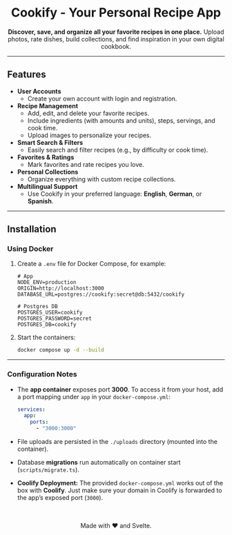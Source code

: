 <div style="text-align: center;">

# Cookify - Your Personal Recipe App

**Discover, save, and organize all your favorite recipes in one place.**
Upload photos, rate dishes, build collections, and find inspiration in your own digital cookbook.

</div>

---

## Features

- **User Accounts**
    - Create your own account with login and registration.
- **Recipe Management**
    - Add, edit, and delete your favorite recipes.
    - Include ingredients (with amounts and units), steps, servings, and cook time.
    - Upload images to personalize your recipes.
- **Smart Search & Filters**
    - Easily search and filter recipes (e.g., by difficulty or cook time).
- **Favorites & Ratings**
    - Mark favorites and rate recipes you love.
- **Personal Collections**
    - Organize everything with custom recipe collections.
- **Multilingual Support**
    - Use Cookify in your preferred language: **English**, **German**, or **Spanish**.

---

## Installation

### Using Docker

1. Create a `.env` file for Docker Compose, for example:

    ```dotenv
    # App
    NODE_ENV=production
    ORIGIN=http://localhost:3000
    DATABASE_URL=postgres://cookify:secret@db:5432/cookify

    # Postgres DB
    POSTGRES_USER=cookify
    POSTGRES_PASSWORD=secret
    POSTGRES_DB=cookify
    ```

2. Start the containers:

    ```bash
    docker compose up -d --build
    ```

---

### Configuration Notes

* The **app container** exposes port **3000**.
  To access it from your host, add a port mapping under `app` in your `docker-compose.yml`:

  ```yaml
  services:
    app:
      ports:
        - "3000:3000"
  ```

* File uploads are persisted in the `./uploads` directory (mounted into the container).

* Database **migrations** run automatically on container start (`scripts/migrate.ts`).

* **Coolify Deployment:**
  The provided `docker-compose.yml` works out of the box with **Coolify**. Just make sure your domain in Coolify is forwarded to the app’s exposed port (`3000`).

<div style="text-align: center; margin-top: 3rem;">
    Made with ❤️ and Svelte.
</div>